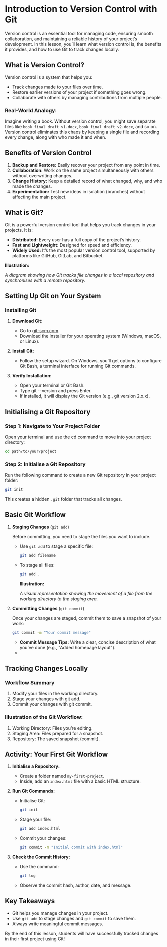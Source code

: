# Introduction to Version Control with Git

Version control is an essential tool for managing code, ensuring smooth collaboration, and maintaining a reliable history of your project’s development. In this lesson, you’ll learn what version control is, the benefits it provides, and how to use Git to track changes locally.

## What is Version Control?

Version control is a system that helps you:

- Track changes made to your files over time.
- Restore earlier versions of your project if something goes wrong.
- Collaborate with others by managing contributions from multiple people.

### Real-World Analogy:

Imagine writing a book. Without version control, you might save separate files like `book_final_draft_v1.docx`, `book_final_draft_v2.docx`, and so on. Version control eliminates this chaos by keeping a single file and recording every change, along with who made it and when.

## Benefits of Version Control

1. **Backup and Restore:** Easily recover your project from any point in time.
2. **Collaboration:** Work on the same project simultaneously with others without overwriting changes.
3. **Change History:** Keep a detailed record of what changed, why, and who made the changes.
4. **Experimentation:** Test new ideas in isolation (branches) without affecting the main project.

## What is Git?

Git is a powerful version control tool that helps you track changes in your projects. It is:

- **Distributed:** Every user has a full copy of the project’s history.
- **Fast and Lightweight:** Designed for speed and efficiency.
- **Widely Used:** It’s the most popular version control tool, supported by platforms like GitHub, GitLab, and Bitbucket.

**Illustration:**

_A diagram showing how Git tracks file changes in a local repository and synchronises with a remote repository._

## Setting Up Git on Your System

### Installing Git

1. **Download Git:**

   - Go to [git-scm.com](https://git-scm.com/).
   - Download the installer for your operating system (Windows, macOS, or Linux).

2. **Install Git:**

   - Follow the setup wizard. On Windows, you’ll get options to configure Git Bash, a terminal interface for running Git commands.

3. **Verify Installation:**
   - Open your terminal or Git Bash.
   - Type git --version and press Enter.
   - If installed, it will display the Git version (e.g., git version 2.x.x).

## Initialising a Git Repository

### Step 1: Navigate to Your Project Folder

Open your terminal and use the cd command to move into your project directory:

```bash
cd path/to/your/project
```

### Step 2: Initialise a Git Repository

Run the following command to create a new Git repository in your project folder:

```bash
git init
```

This creates a hidden `.git` folder that tracks all changes.

## Basic Git Workflow

1. **Staging Changes** (`git add`)

   Before committing, you need to stage the files you want to include.

   - Use `git add` to stage a specific file:
     ```bash
     git add filename
     ```
   - To stage all files:

     ```bash
     git add .
     ```

     **Illustration:**

     _A visual representation showing the movement of a file from the working directory to the staging area._

2. **Committing Changes** (`git commit`)

   Once your changes are staged, commit them to save a snapshot of your work:

   ```bash
   git commit -m "Your commit message"
   ```

   - **Commit Message Tips:** Write a clear, concise description of what you’ve done (e.g., "Added homepage layout").
   -

## Tracking Changes Locally

### Workflow Summary

1. Modify your files in the working directory.
2. Stage your changes with git add.
3. Commit your changes with git commit.

### Illustration of the Git Workflow:

1. Working Directory: Files you’re editing.
2. Staging Area: Files prepared for a snapshot.
3. Repository: The saved snapshot (commit).

## Activity: Your First Git Workflow

1. **Initialise a Repository:**

   - Create a folder named `my-first-project`.
   - Inside, add an `index.html` file with a basic HTML structure.

2. **Run Git Commands:**

   - Initialise Git:
     ```bash
     git init
     ```
   - Stage your file:
     ```bash
     git add index.html
     ```
   - Commit your changes:
     ```bash
     git commit -m "Initial commit with index.html"
     ```

3. **Check the Commit History:**
   - Use the command:
     ```bash
     git log
     ```
   - Observe the commit hash, author, date, and message.

## Key Takeaways

- Git helps you manage changes in your project.
- Use `git add` to stage changes and `git commit` to save them.
- Always write meaningful commit messages.

By the end of this lesson, students will have successfully tracked changes in their first project using Git!
